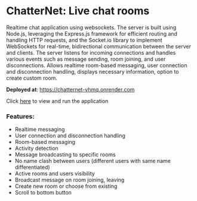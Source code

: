 # ChatterNet: Live chat rooms

Realtime chat application using websockets. The server is built using Node.js, leveraging the Express.js framework for efficient routing and handling HTTP requests, and the Socket.io library to implement WebSockets for real-time, bidirectional communication between the server and clients. The server listens for incoming connections and handles various events such as message sending, room joining, and user disconnections. Allows realtime room-based messaging, user connection and disconnection handling, displays necessary information, option to create custom room.

**Deployed at**: https://chatternet-vhmq.onrender.com 

Click [here](https://chatternet-vhmq.onrender.com) to view and run the application

### Features:
- Realtime messaging
- User connection and disconnection handling
- Room-based messaging
- Activity detection
- Message broadcasting to specific rooms
- No name clash between users (different users with same name differentiated)
- Active rooms and users visibility
- Broadcast message on room joining, leaving
- Create new room or choose from existing
- Scroll to bottom button
